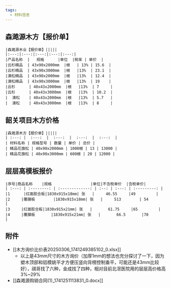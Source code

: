 ```yaml
---
tags:
  - 材料信息
---
```


## 森澔源木方【报价单】
```tx   
|森澔源木业【报价单】|||||
|:---:|:---:|:---:|:---:|:---:|
|产品名称  |   规格      |单位  |税率 | 单价  |
|云杉精品  | 43x90x2000mm  |根   | 13% | 15.6  |
|云杉精品  | 43x90x3000mm  |根   |13%  | 23.1  |
|澳松精品  | 43x90x2000mm  |根   |13%  | 12.4  |
|澳松精品  | 43x90x3000mm  |根   |13%  | 19    |
|云杉      | 40x43x2000mm  |根   |13%  | 7     |
|云杉      | 40x43x3000mm  |根   |13%  | 10.2  |
|  澳松    | 40x43x2000mm  |根   |13%  | 5.7   |
|  澳松    | 40x43x3000mm  |根   |13%  | 8     |
```

## 韶关项目木方价格
```tx   
|森澔源木方【报价单】|||||
| :---: |  :---:  |  :---:  |  :---:  |  :---:  | 
| 材料名称 | 规格型号 | 数量 | 单价 | 总价 | 
| 精品花旗松 | 40x90x2000mm | 1000根 | 13 | 13000 | 
| 精品花旗松 | 40x90x3000mm | 600根 | 20 | 12000 | 

```

## 层层高模板报价
```tx   
|序号|商品名称    |规格                 |单位|不含税单价  |含税单价|
| :---: | :--------: | :-------------: | :--: | :---: | :---------: |
|1      |红面胶合板|1830x915x18mm| 张   |     46.55     |49         |
|2     |覆膜板        |1830x915x18mm| 张   |     513        | 54        |
|3     |红面胶合板|1830x915x21mm| 张   |       61.75     |65         |
|4     |覆膜板       |1830x915x21mm| 张   |       66.5       |70         |
```

## 附件
- [[木方询价比价表20250306_1741249385102_0.xlsx]]
	- 以上是43mm尺寸的木方询价（加厚1mm的想法也充分探讨了一下，因为塑木顶部和铝模姚平才方便压竖向背楞控制垂平，可能还是43mm比较好），祺哥找了六种，金成找了四种，相对目前北滘医院用的层层高价格高3%~29%
- [[森澔源购销合同(1)_1741251113831_0.docx]]

